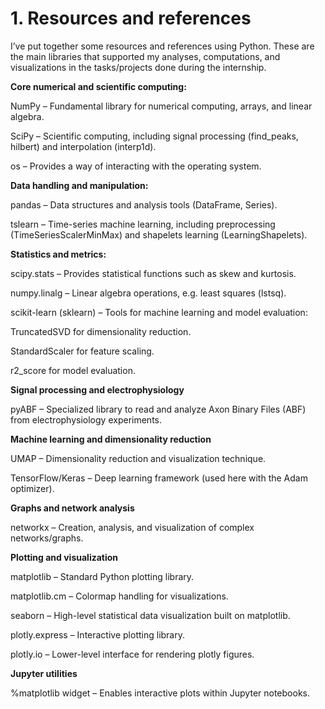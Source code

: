 # 1. Resources and references

I’ve put together some resources and references using Python. These are the main libraries that supported my analyses, computations, and visualizations in the tasks/projects done during the internship.


**Core numerical and scientific computing:**

NumPy – Fundamental library for numerical computing, arrays, and linear algebra.

SciPy – Scientific computing, including signal processing (find_peaks, hilbert) and interpolation (interp1d).

os – Provides a way of interacting with the operating system.

**Data handling and manipulation:**

pandas – Data structures and analysis tools (DataFrame, Series).

tslearn – Time-series machine learning, including preprocessing (TimeSeriesScalerMinMax) and shapelets learning (LearningShapelets).

**Statistics and metrics:**

scipy.stats – Provides statistical functions such as skew and kurtosis.

numpy.linalg – Linear algebra operations, e.g. least squares (lstsq).

scikit-learn (sklearn) – Tools for machine learning and model evaluation:

  TruncatedSVD for dimensionality reduction.

  StandardScaler for feature scaling.

  r2_score for model evaluation.

**Signal processing and electrophysiology**

pyABF – Specialized library to read and analyze Axon Binary Files (ABF) from electrophysiology experiments.

**Machine learning and dimensionality reduction**

UMAP – Dimensionality reduction and visualization technique.

TensorFlow/Keras – Deep learning framework (used here with the Adam optimizer).

**Graphs and network analysis**

networkx – Creation, analysis, and visualization of complex networks/graphs.

**Plotting and visualization**

matplotlib – Standard Python plotting library.

matplotlib.cm – Colormap handling for visualizations.

seaborn – High-level statistical data visualization built on matplotlib.

plotly.express – Interactive plotting library.

plotly.io – Lower-level interface for rendering plotly figures.

**Jupyter utilities**

%matplotlib widget – Enables interactive plots within Jupyter notebooks.
